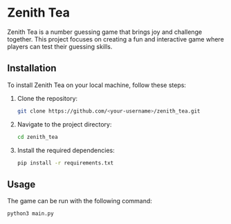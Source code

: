 # Zenith Tea

Zenith Tea is a number guessing game that brings joy and challenge together. This project focuses on creating a fun and interactive game where players can test their guessing skills.

## Installation

To install Zenith Tea on your local machine, follow these steps:

1. Clone the repository:

    ```bash
    git clone https://github.com/<your-username>/zenith_tea.git
    ```

2. Navigate to the project directory:

    ```bash
    cd zenith_tea
    ```

3. Install the required dependencies:

    ```bash
    pip install -r requirements.txt
    ```

## Usage

The game can be run with the following command:

```bash
python3 main.py
